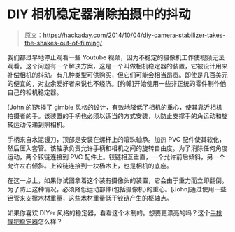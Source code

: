 # DIY 相机稳定器消除拍摄中的抖动

> 原文：<https://hackaday.com/2014/10/04/diy-camera-stabilizer-takes-the-shakes-out-of-filming/>

我们都过早地停止观看一些 Youtube 视频，因为不稳定的摄像机工作使视频无法观看。这个问题有一个解决方案，这是一个叫做相机稳定器的装置，它被设计用来补偿相机的抖动。有几种类型可供购买，但它们可能会相当昂贵。即使是几百美元的便宜的，对业余爱好者来说也不经济。[约翰]开始使用一些非正统的零件制作他自己的相机稳定器。

[John 的]选择了 gimble 风格的设计，有效地降低了相机的重心，使其靠近相机拍摄者的手。该装置的手柄也必须以适当的方式安装，以防止支撑手的角运动和旋转运动传递到照相机。

手柄来自水泥镘刀，顶部是安装在螺杆上的滚珠轴承。加热 PVC 配件使其软化，然后压入套管。该轴承负责允许手柄和相机之间的旋转自由度。为了消除任何角度运动，两个铰链连接到 PVC 配件上。铰链相互垂直，一个允许前后倾斜，另一个允许左右倾斜。上铰链连接到一块杨木上，也是相机的底座。

在这一点上，如果你试图拿着这个装有摄像头的装置，它会由于重力而立即翻倒。为了防止这种情况，必须降低运动部件(包括摄像机)的重心。[John]通过使用一些铝管来支撑木材重量，这些木材重量低于铰链产生的枢轴点。

如果你喜欢 DIYer 风格的稳定器，看看这个木制的。想要更漂亮的吗？这个[手枪握把稳定器](http://hackaday.com/2010/07/20/iphone-4-steadicam/)怎么样？